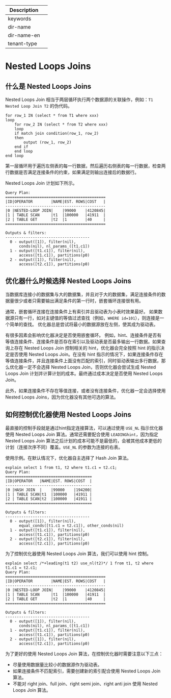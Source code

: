 | Description   |                 |
|---------------|-----------------|
| keywords      |                 |
| dir-name      |                 |
| dir-name-en   |                 |
| tenant-type   |                 |

# Nested Loops Joins

## 什么是 Nested Loops Joins

Nested Loops Join 相当于两层循环执行两个数据源的关联操作，例如：`T1 Nested Loop Join T2` 的伪代码。

```
for row_1 IN (select * from T1 where xxx)
loop
	for row_2 IN (select * from T2 where xxx)
	loop
  	if match join condition(row_1, row_2)
  	then
    	output (row_1, row_2)
  	end if
	end loop
end loop
```

第一层循环用于遍历左侧表的每一行数据，然后遍历右侧表的每一行数据，检查两行数据是否满足连接条件的约束，如果满足则输出连接后的数据行。

Nested Loops Join 计划如下所示。

```
Query Plan:
============================================
|ID|OPERATOR        |NAME|EST. ROWS|COST   |
--------------------------------------------
|0 |NESTED-LOOP JOIN|    |99000    |4120845|
|1 | TABLE SCAN     |t1  |100000   |41911  |
|2 | TABLE GET      |t2  |1        |40     |
============================================

Outputs & filters:
-------------------------------------
  0 - output([1]), filter(nil),
      conds(nil), nl_params_([t1.c1])
  1 - output([t1.c1]), filter(nil),
      access([t1.c1]), partitions(p0)
  2 - output([1]), filter(nil),
      access([t2.c1]), partitions(p0)
```

## 优化器什么时候选择 Nested Loops Joins

当数据库连接小的数据集与大的数据集，并且对于大的数据集，满足连接条件的数据量很少或者只需要输出满足条件的第一行时，嵌套循环连接很有用。

通常，嵌套循环连接在连接条件上有索引并且驱动表为小表时效果最好。 如果数据源只有一行，如对主键值的等值过滤查找（例如，`WHERE id=101`），则连接是一个简单的查找。 优化器总是尝试将最小的数据源放在左侧，使其成为驱动表。

有很多因素会影响优化器决定是否使用嵌套循环。 例如，hint、连接条件是否有等值连接条件、连接条件是否存在索引以及驱动表是否最多输出一行数据。如果查询上存在 Nested Loops Join 控制相关的 hint，优化器会完全按照 hint 的指示决定是否使用 Nested Loops Join。在没有 hint 指示的情况下，如果连接条件存在等值连接条件，并且连接条件上面没有匹配的索引，同时驱动表输出多行数据，那么优化器一定不会选择 Nested Loops Join，否则优化器会尝试生成 Nested Loops Join 计划并计算计划的成本。最终通过成本决定是否使用 Nested Loops Join。

此外，如果连接条件不存在等值连接，或者没有连接条件，优化器一定会选择使用 Nested Loops Joins，因为优化器没有其他可选的算法。

## 如何控制优化器使用 Nested Loops Joins

最直接的控制手段就是通过hint指定连接算法，可以通过使用 `USE_NL` 指示优化器使用 Nested Loops Join 算法。通常还需要配合使用 `LEADINGhint`，因为指定 Nested Loops Join 算法之后计划的成本可能不是最低的，会被其他成本更低的计划（连接次序不同）覆盖。`USE_NL` 的参数为连接的右表。

使用示例。在默认情况下，优化器自主选择了 Hash Join 算法。

```
explain select 1 from t1, t2 where t1.c1 = t2.c1;
Query Plan:
======================================
|ID|OPERATOR   |NAME|EST. ROWS|COST  |
--------------------------------------
|0 |HASH JOIN  |    |99000    |194200|
|1 | TABLE SCAN|t1  |100000   |41911 |
|2 | TABLE SCAN|t2  |100000   |41911 |
======================================

Outputs & filters:
-------------------------------------
  0 - output([1]), filter(nil),
      equal_conds([t1.c1 = t2.c1]), other_conds(nil)
  1 - output([t1.c1]), filter(nil),
      access([t1.c1]), partitions(p0)
  2 - output([t2.c1]), filter(nil),
      access([t2.c1]), partitions(p0)
```

为了控制优化器使用 Nested Loops Join 算法，我们可以使用 hint 控制。

```
explain select /*+leading(t1 t2) use_nl(t2)*/ 1 from t1, t2 where t1.c1 = t2.c1;
Query Plan:
============================================
|ID|OPERATOR        |NAME|EST. ROWS|COST   |
--------------------------------------------
|0 |NESTED-LOOP JOIN|    |99000    |4120845|
|1 | TABLE SCAN     |t1  |100000   |41911  |
|2 | TABLE GET      |t2  |1        |40     |
============================================

Outputs & filters:
-------------------------------------
  0 - output([1]), filter(nil),
      conds(nil), nl_params_([t1.c1])
  1 - output([t1.c1]), filter(nil),
      access([t1.c1]), partitions(p0)
  2 - output([1]), filter(nil),
      access([t2.c1]), partitions(p0)
```

为了更好的使用 Nested Loops Join 算法，在控制优化器时需要注意以下三点：

* 尽量使用数据量比较小的数据源作为驱动表。
* 如果连接条件不匹配索引，需要创建新的索引配合使用 Nested Loops Join 算法。
* 不能对 right join、full join、right semi join、right anti join 使用 Nested Loops Join 算法。
